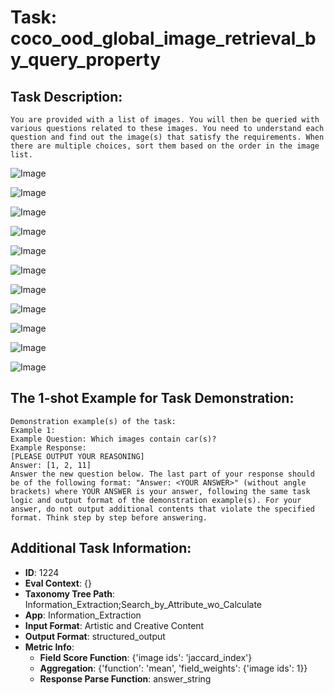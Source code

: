 # Task: coco_ood_global_image_retrieval_by_query_property

## Task Description:

```
You are provided with a list of images. You will then be queried with various questions related to these images. You need to understand each question and find out the image(s) that satisfy the requirements. When there are multiple choices, sort them based on the order in the image list.
```

![Image](cartoon_000000000186.png)

![Image](cartoon_000000000376.png)

![Image](cartoon_000000000721.png)

![Image](painting_000000000900.png)

![Image](painting_000000000912.png)

![Image](sketch_000000000165.png)

![Image](sketch_000000000521.png)

![Image](tattoo_000000000470.png)

![Image](tattoo_000000000496.png)

![Image](tattoo_000000000535.png)

![Image](weather_000000000824.png)

## The 1-shot Example for Task Demonstration:

```
Demonstration example(s) of the task:
Example 1:
Example Question: Which images contain car(s)?
Example Response:
[PLEASE OUTPUT YOUR REASONING]
Answer: [1, 2, 11]
Answer the new question below. The last part of your response should be of the following format: "Answer: <YOUR ANSWER>" (without angle brackets) where YOUR ANSWER is your answer, following the same task logic and output format of the demonstration example(s). For your answer, do not output additional contents that violate the specified format. Think step by step before answering.
```

## Additional Task Information:

- **ID**: 1224
- **Eval Context**: {}
- **Taxonomy Tree Path**: Information_Extraction;Search_by_Attribute_wo_Calculate
- **App**: Information_Extraction
- **Input Format**: Artistic and Creative Content
- **Output Format**: structured_output
- **Metric Info**:
  - **Field Score Function**: {'image ids': 'jaccard_index'}
  - **Aggregation**: {'function': 'mean', 'field_weights': {'image ids': 1}}
  - **Response Parse Function**: answer_string
